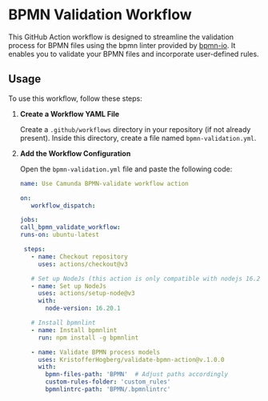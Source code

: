 # BPMN Validation Workflow

This GitHub Action workflow is designed to streamline the validation process for BPMN files using the bpmn linter provided by [bpmn-io](https://github.com/bpmn-io). It enables you to validate your BPMN files and incorporate user-defined rules.

## Usage

To use this workflow, follow these steps:

1. **Create a Workflow YAML File**

   Create a `.github/workflows` directory in your repository (if not already present). Inside this directory, create a file named `bpmn-validation.yml`.

2. **Add the Workflow Configuration**

   Open the `bpmn-validation.yml` file and paste the following code:

   ```yaml
   name: Use Camunda BPMN-validate workflow action

   on:
      workflow_dispatch:
   
   jobs:
   call_bpmn_validate_workflow:
   runs-on: ubuntu-latest

    steps:
      - name: Checkout repository
        uses: actions/checkout@v3

      # Set up NodeJs (this action is only compatible with nodejs 16.20.1 at this moment)
      - name: Set up NodeJs
        uses: actions/setup-node@v3
        with:
          node-version: 16.20.1

      # Install bpmnlint
      - name: Install bpmnlint
        run: npm install -g bpmnlint

      - name: Validate BPMN process models
        uses: KristofferHogberg/validate-bpmn-action@v.1.0.0
        with:
          bpmn-files-path: 'BPMN'  # Adjust paths accordingly
          custom-rules-folder: 'custom_rules'
          bpmnlintrc-path: 'BPMN/.bpmnlintrc'
